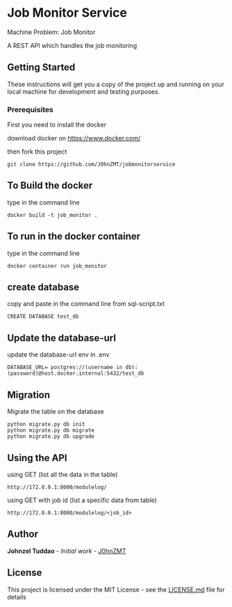 
# Job Monitor Service
Machine Problem: Job Monitor     

 A REST API which handles the job monitoring

## Getting Started

These instructions will get you a copy of the project up and running on your local machine for development and testing purposes.

### Prerequisites

First you need to install the docker

download docker on https://www.docker.com/

then fork this project
```
git clone https://github.com/J0hnZMT/jobmonitorservice
```
## To Build the docker

type in the command line
```
docker build -t job_monitor .
```
## To run in the docker container

type in the command line
```
docker container run job_monitor
```
## create database

copy and paste in the command line from sql-script.txt
```
CREATE DATABASE test_db
```
## Update the database-url 

update the database-url env in .env
```
DATABASE_URL= postgres://(username in db):(password)@host.docker.internal:5432/test_db
```
## Migration 
Migrate the table on the database
```
python migrate.py db init
python migrate.py db migrate
python migrate.py db upgrade
```
## Using the API
using GET (list all the data in the table)
```
http://172.0.0.1:8000/modulelog/
```
using GET with job id (list a specific data from table)
```
http://172.0.0.1:8000/modulelog/<job_id>
```

## Author
**Johnzel Tuddao** - *Initial work* - [J0hnZMT](https://github.com/J0hnZMT)

## License
This project is licensed under the MIT License - see the [LICENSE.md](LICENSE.md) file for details

